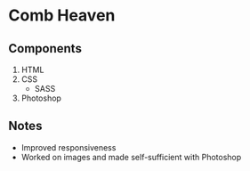 # Comb Heaven

## Components

1. HTML
2. CSS
   - SASS
3. Photoshop

## Notes

- Improved responsiveness
- Worked on images and made self-sufficient with Photoshop
